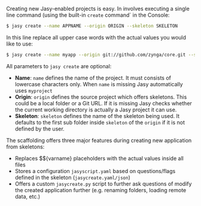 Creating new Jasy-enabled projects is easy. In involves executing a single line command (using the built-in `create` command` in the Console:

```bash
$ jasy create --name APPNAME --origin ORIGIN --skeleton SKELETON
```

In this line replace all upper case words with the actual values you would like to use:

```bash
$ jasy create --name myapp --origin git://github.com/zynga/core.git --skeleton application
```

All parameters to `jasy create` are optional:

- **Name**: `name` defines the name of the project. It must consists of lowercase characters only. When `name` is missing Jasy automatically uses `myproject`
- **Origin**: `origin` defines the source project which offers skeletons. This could be a local folder or a Git URL. If it is missing Jasy checks whether the current working directory is actually a Jasy project it can use.
- **Skeleton**: `skeleton` defines the name of the skeleton being used. It defaults to the first sub folder inside `skeleton` of the `origin` if it is not defined by the user.

The scaffolding offers three major features during creating new application from skeletons:

* Replaces $${varname} placeholders with the actual values inside all files
* Stores a configuration `jasyscript.yaml` based on questions/flags defined in the skeleton (`jasycreate.yaml/json`)
* Offers a custom `jasycreate.py` script to further ask questions of modify the created application further (e.g. renaming folders, loading remote data, etc.)

